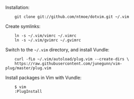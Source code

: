 Installation:
```
    git clone git://github.com/ntmoe/dotvim.git ~/.vim
```
Create symlinks:
```
    ln -s ~/.vim/vimrc ~/.vimrc
    ln -s ~/.vim/gvimrc ~/.gvimrc
```

Switch to the `~/.vim` directory, and install Vundle:
```
    curl -fLo ~/.vim/autoload/plug.vim --create-dirs \
    https://raw.githubusercontent.com/junegunn/vim-plug/master/plug.vim
```

Install packages in Vim with Vundle:
```
    $ vim
    :PlugInstall
```
